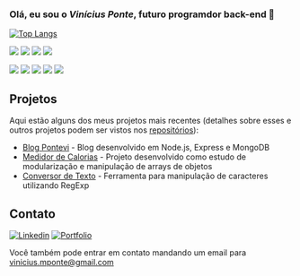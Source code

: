 ### Olá, eu sou o *Vinícius Ponte*, futuro programdor back-end 👋

[![Top Langs](https://github-readme-stats.vercel.app/api/top-langs/?username=ViniciusMPonte&layout=compact)](https://github.com/ViniciusMPonte)

![](https://img.shields.io/badge/HTML5-E34F26?style=for-the-badge&logo=html5&logoColor=white)
![](https://img.shields.io/badge/CSS3-1572B6?style=for-the-badge&logo=css3&logoColor=white)
![](https://img.shields.io/badge/JavaScript-F7DF1E?style=for-the-badge&logo=javascript&logoColor=black)
![](https://img.shields.io/badge/Node.js-43853D?style=for-the-badge&logo=node.js&logoColor=white)

![](https://img.shields.io/badge/Bootstrap-563D7C?style=for-the-badge&logo=bootstrap&logoColor=white)
![](https://img.shields.io/badge/jQuery-0769AD?style=for-the-badge&logo=jquery&logoColor=white)
![](https://img.shields.io/badge/Express.js-404D59?style=for-the-badge)
![](https://img.shields.io/badge/MongoDB-4EA94B?style=for-the-badge&logo=mongodb&logoColor=white)
![](https://img.shields.io/badge/MySQL-00000F?style=for-the-badge&logo=mysql&logoColor=white)


## Projetos

Aqui estão alguns dos meus projetos mais recentes (detalhes sobre esses e outros projetos podem ser vistos nos [repositórios](https://github.com/ViniciusMPonte?tab=repositories)):

- [Blog Pontevi](https://blogapp-viniciusmponte.cyclic.app/) - Blog desenvolvido em Node.js, Express e MongoDB
- [Medidor de Calorias](https://viniciusmponte.github.io/medidor-de-calorias-de-saladas/) - Projeto desenvolvido como estudo de modularização e manipulação de arrays de objetos
- [Conversor de Texto](https://viniciusmponte.github.io/conversor-maiusculas-e-minusculas/) - Ferramenta para manipulação de caracteres utilizando RegExp


## Contato

[![Linkedin](https://img.shields.io/badge/LinkedIn-0077B5?style=for-the-badge&logo=linkedin&logoColor=white)](https://www.linkedin.com/in/vin%C3%ADcius-ponte-05731a272/)
[![Portfolio](https://img.shields.io/badge/Portf%C3%B3lio-Up-green?style=for-the-badge)](https://viniciusmponte.github.io/portfolio/)

Você também pode entrar em contato mandando um email para vinicius.mponte@gmail.com

